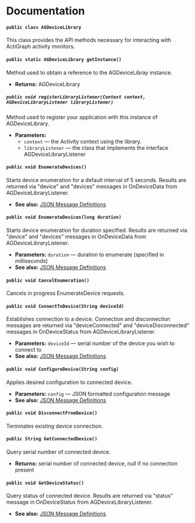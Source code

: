 # Documentation

#### `public class AGDeviceLibrary`

This class provides the API methods necessary for interacting with ActiGraph activity monitors.

#### `public static AGDeviceLibrary getInstance()`

Method used to obtain a reference to the AGDeviceLibray instance.

 * **Returns:** AGDeviceLibrary

##### `public void registerLibraryListener(Context context, AGDeviceLibraryListener libraryListener)`

Method used to register your application with this instance of AGDeviceLibrary.

 * **Parameters:**
   * `context` — the Activity context using the library.
   * `libraryListener` — the class that implements the interface AGDeviceLibraryListener

#### `public void EnumerateDevices()`

Starts device enumeration for a default interval of 5 seconds. Results are returned via "device" and "devices" messages in OnDeviceData from AGDeviceLibraryListener.

 * **See also:** <a href="file:JSON_Message_Definitions.pdf">JSON Message Definitions</a>

#### `public void EnumerateDevices(long duration)`

Starts device enumeration for duration specified. Results are returned via "device" and "devices" messages in OnDeviceData from AGDeviceLibraryListener.

 * **Parameters:** `duration` — duration to enumerate (specified in milliseconds)
 * **See also:** <a href="file:JSON_Message_Definitions.pdf">JSON Message Definitions</a>

#### `public void CancelEnumeration()`

Cancels in progress EnumerateDevice requests.

#### `public void ConnectToDevice(String deviceId)`

Establishes connection to a device. Connection and disconnection messages are returned via "deviceConnected" and "deviceDisconnected" messages in OnDeviceStatus from AGDeviceLibraryListener.

 * **Parameters:** `deviceId` — serial number of the device you wish to connect to
 * **See also:** <a href="file:JSON_Message_Definitions.pdf">JSON Message Definitions</a>

#### `public void ConfigureDevice(String config)`

Applies desired configuration to connected device.

 * **Parameters:** `config` — JSON formatted configuration message
 * **See also:** <a href="file:JSON_Message_Definitions.pdf">JSON Message Definitions</a>

#### `public void DisconnectFromDevice()`

Terminates existing device connection.

#### `public String GetConnectedDevice()`

Query serial number of connected device.

 * **Returns:** serial number of connected device, null if no connection present

#### `public void GetDeviceStatus()`

Query status of connected device. Results are returned via "status" message in OnDeviceStatus from AGDeviceLibraryListener.

 * **See also:** <a href="file:JSON_Message_Definitions.pdf">JSON Message Definitions</a>
